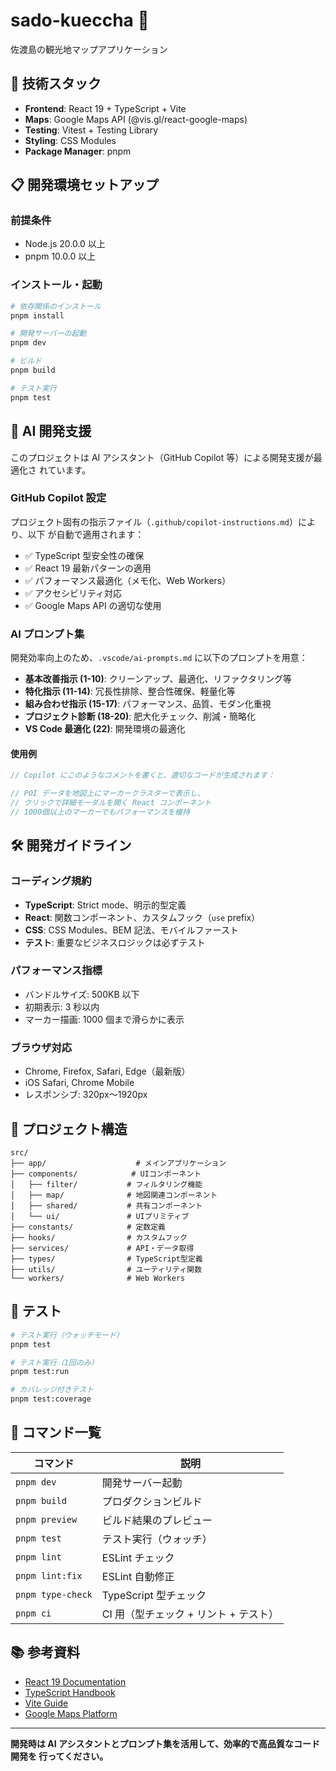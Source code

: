 # sado-kueccha 🗾

佐渡島の観光地マップアプリケーション

## 🚀 技術スタック

- **Frontend**: React 19 + TypeScript + Vite
- **Maps**: Google Maps API (@vis.gl/react-google-maps)
- **Testing**: Vitest + Testing Library
- **Styling**: CSS Modules
- **Package Manager**: pnpm

## 📋 開発環境セットアップ

### 前提条件

- Node.js 20.0.0 以上
- pnpm 10.0.0 以上

### インストール・起動

```bash
# 依存関係のインストール
pnpm install

# 開発サーバーの起動
pnpm dev

# ビルド
pnpm build

# テスト実行
pnpm test
```

## 🤖 AI 開発支援

このプロジェクトは AI アシスタント（GitHub Copilot 等）による開発支援が最適化さ
れています。

### GitHub Copilot 設定

プロジェクト固有の指示ファイル（`.github/copilot-instructions.md`）により、以下
が自動で適用されます：

- ✅ TypeScript 型安全性の確保
- ✅ React 19 最新パターンの適用
- ✅ パフォーマンス最適化（メモ化、Web Workers）
- ✅ アクセシビリティ対応
- ✅ Google Maps API の適切な使用

### AI プロンプト集

開発効率向上のため、`.vscode/ai-prompts.md` に以下のプロンプトを用意：

- **基本改善指示 (1-10)**: クリーンアップ、最適化、リファクタリング等
- **特化指示 (11-14)**: 冗長性排除、整合性確保、軽量化等
- **組み合わせ指示 (15-17)**: パフォーマンス、品質、モダン化重視
- **プロジェクト診断 (18-20)**: 肥大化チェック、削減・簡略化
- **VS Code 最適化 (22)**: 開発環境の最適化

#### 使用例

```typescript
// Copilot にこのようなコメントを書くと、適切なコードが生成されます：

// POI データを地図上にマーカークラスターで表示し、
// クリックで詳細モーダルを開く React コンポーネント
// 1000個以上のマーカーでもパフォーマンスを維持
```

## 🛠️ 開発ガイドライン

### コーディング規約

- **TypeScript**: Strict mode、明示的型定義
- **React**: 関数コンポーネント、カスタムフック（`use` prefix）
- **CSS**: CSS Modules、BEM 記法、モバイルファースト
- **テスト**: 重要なビジネスロジックは必ずテスト

### パフォーマンス指標

- バンドルサイズ: 500KB 以下
- 初期表示: 3 秒以内
- マーカー描画: 1000 個まで滑らかに表示

### ブラウザ対応

- Chrome, Firefox, Safari, Edge（最新版）
- iOS Safari, Chrome Mobile
- レスポンシブ: 320px〜1920px

## 📁 プロジェクト構造

```text
src/
├── app/                    # メインアプリケーション
├── components/            # UIコンポーネント
│   ├── filter/           # フィルタリング機能
│   ├── map/              # 地図関連コンポーネント
│   ├── shared/           # 共有コンポーネント
│   └── ui/               # UIプリミティブ
├── constants/            # 定数定義
├── hooks/                # カスタムフック
├── services/             # API・データ取得
├── types/                # TypeScript型定義
├── utils/                # ユーティリティ関数
└── workers/              # Web Workers
```

## 🧪 テスト

```bash
# テスト実行（ウォッチモード）
pnpm test

# テスト実行（1回のみ）
pnpm test:run

# カバレッジ付きテスト
pnpm test:coverage
```

## 🔧 コマンド一覧

| コマンド          | 説明                                  |
| ----------------- | ------------------------------------- |
| `pnpm dev`        | 開発サーバー起動                      |
| `pnpm build`      | プロダクションビルド                  |
| `pnpm preview`    | ビルド結果のプレビュー                |
| `pnpm test`       | テスト実行（ウォッチ）                |
| `pnpm lint`       | ESLint チェック                       |
| `pnpm lint:fix`   | ESLint 自動修正                       |
| `pnpm type-check` | TypeScript 型チェック                 |
| `pnpm ci`         | CI 用（型チェック + リント + テスト） |

## 📚 参考資料

- [React 19 Documentation](https://react.dev/)
- [TypeScript Handbook](https://www.typescriptlang.org/docs/)
- [Vite Guide](https://vitejs.dev/guide/)
- [Google Maps Platform](https://developers.google.com/maps/documentation)

---

**開発時は AI アシスタントとプロンプト集を活用して、効率的で高品質なコード開発を
行ってください。**

